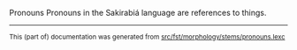 Pronouns
Pronouns in the Sakirabiá language are references to things.

* * *

<small>This (part of) documentation was generated from [src/fst/morphology/stems/pronouns.lexc](https://github.com/giellalt/lang-skf/blob/main/src/fst/morphology/stems/pronouns.lexc)</small>
